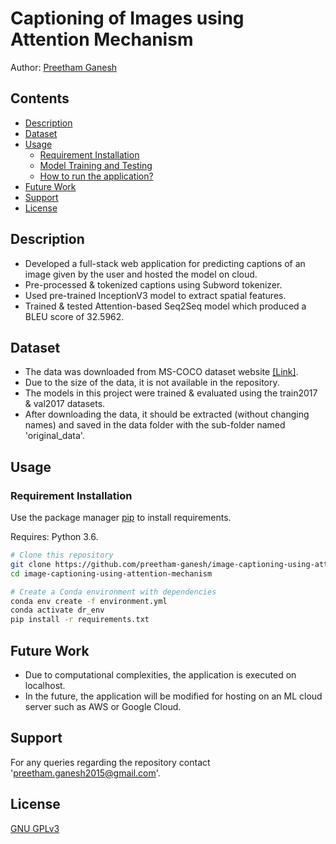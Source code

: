 # Captioning of Images using Attention Mechanism

Author: [Preetham Ganesh](https://www.linkedin.com/in/preethamganesh/)

## Contents

- [Description](https://github.com/preetham-ganesh/image-captioning-using-attention-mechanism#description)
- [Dataset](https://github.com/preetham-ganesh/image-captioning-using-attention-mechanism#dataset)
- [Usage](https://github.com/preetham-ganesh/image-captioning-using-attention-mechanism#usage)
	- [Requirement Installation](https://github.com/preetham-ganesh/image-captioning-using-attention-mechanism#requirement-installment)
	- [Model Training and Testing](https://github.com/preetham-ganesh/image-captioning-using-attention-mechanism#model-training-and-testing)
	- [How to run the application?](https://github.com/preetham-ganesh/image-captioning-using-attention-mechanism#how-to-run-the-application?)
- [Future Work](https://github.com/preetham-ganesh/image-captioning-using-attention-mechanism#future-work)
- [Support](https://github.com/preetham-ganesh/image-captioning-using-attention-mechanism#support)
- [License](https://github.com/preetham-ganesh/image-captioning-using-attention-mechanism#license)

## Description

- Developed a full-stack web application for predicting captions of an image given by the user and hosted the model on cloud.
- Pre-processed & tokenized captions using Subword tokenizer.
- Used pre-trained InceptionV3 model to extract spatial features.
- Trained & tested Attention-based Seq2Seq model which produced a BLEU score of 32.5962.

## Dataset

- The data was downloaded from MS-COCO dataset website [[Link]](https://cocodataset.org/#download).
- Due to the size of the data, it is not available in the repository.
- The models in this project were trained & evaluated using the train2017 & val2017 datasets.
- After downloading the data, it should be extracted (without changing names) and saved in the data folder with the sub-folder named 'original_data'.

## Usage

### Requirement Installation

Use the package manager [pip](https://pip.pypa.io/en/stable/) to install requirements.

Requires: Python 3.6.

```bash
# Clone this repository
git clone https://github.com/preetham-ganesh/image-captioning-using-attention-mechanism.git
cd image-captioning-using-attention-mechanism

# Create a Conda environment with dependencies
conda env create -f environment.yml
conda activate dr_env
pip install -r requirements.txt
```

## Future Work

- Due to computational complexities, the application is executed on localhost.
- In the future, the application will be modified for hosting on an ML cloud server such as AWS or Google Cloud.

## Support

For any queries regarding the repository contact 'preetham.ganesh2015@gmail.com'.

## License

[GNU GPLv3](https://choosealicense.com/licenses/gpl-3.0/)

